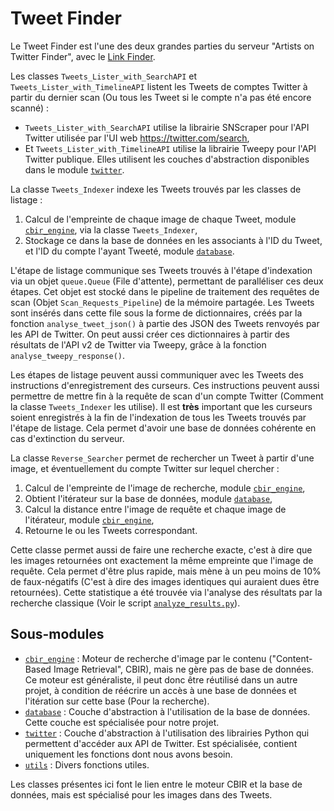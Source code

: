 # Tweet Finder

Le Tweet Finder est l'une des deux grandes parties du serveur "Artists on Twitter Finder", avec le [Link Finder](../link_finder).

Les classes `Tweets_Lister_with_SearchAPI` et `Tweets_Lister_with_TimelineAPI` listent les Tweets de comptes Twitter à partir du dernier scan (Ou tous les Tweet si le compte n'a pas été encore scanné) :
* `Tweets_Lister_with_SearchAPI` utilise la librairie SNScraper pour l'API Twitter utilisée par l'UI web https://twitter.com/search,
* Et `Tweets_Lister_with_TimelineAPI` utilise la librairie Tweepy pour l'API Twitter publique.
Elles utilisent les couches d'abstraction disponibles dans le module [`twitter`](twitter).

La classe `Tweets_Indexer` indexe les Tweets trouvés par les classes de listage :
1. Calcul de l'empreinte de chaque image de chaque Tweet, module [`cbir_engine`](cbir_engine), via la classe `Tweets_Indexer`,
2. Stockage ce dans la base de données en les associants à l'ID du Tweet, et l'ID du compte l'ayant Tweeté, module [`database`](database).

L'étape de listage communique ses Tweets trouvés à l'étape d'indexation via un objet `queue.Queue` (File d'attente), permettant de paralléliser ces deux étapes.
Cet objet est stocké dans le pipeline de traitement des requêtes de scan (Objet `Scan_Requests_Pipeline`) de la mémoire partagée.
Les Tweets sont insérés dans cette file sous la forme de dictionnaires, créés par la fonction `analyse_tweet_json()` à partie des JSON des Tweets renvoyés par les API de Twitter.
On peut aussi créer ces dictionnaires à partir des résultats de l'API v2 de Twitter via Tweepy, grâce à la fonction `analyse_tweepy_response()`.

Les étapes de listage peuvent aussi communiquer avec les Tweets des instructions d'enregistrement des curseurs. Ces instructions peuvent aussi permettre de mettre fin à la requête de scan d'un compte Twitter (Comment la classe `Tweets_Indexer` les utilise). Il est **très** important que les curseurs soient enregistrés à la fin de l'indexation de tous les Tweets trouvés par l'étape de listage. Cela permet d'avoir une base de données cohérente en cas d'extinction du serveur.

La classe `Reverse_Searcher` permet de rechercher un Tweet à partir d'une image, et éventuellement du compte Twitter sur lequel chercher :
1. Calcul de l'empreinte de l'image de recherche, module [`cbir_engine`](cbir_engine),
2. Obtient l'itérateur sur la base de données, module [`database`](database),
3. Calcul la distance entre l'image de requête et chaque image de l'itérateur, module [`cbir_engine`](cbir_engine),
4. Retourne le ou les Tweets correspondant.

Cette classe permet aussi de faire une recherche exacte, c'est à dire que les images retournées ont exactement la même empreinte que l'image de requête. Cela permet d'être plus rapide, mais mène à un peu moins de 10% de faux-négatifs (C'est à dire des images identiques qui auraient dues être retournées). Cette statistique a été trouvée via l'analyse des résultats par la recherche classique (Voir le script [`analyze_results.py`](../../misc/analyze_results.py)).


## Sous-modules

* [`cbir_engine`](cbir_engine) : Moteur de recherche d'image par le contenu ("Content-Based Image Retrieval", CBIR), mais ne gère pas de base de données. Ce moteur est généraliste, il peut donc être réutilisé dans un autre projet, à condition de réécrire un accès à une base de données et l'itération sur cette base (Pour la recherche).
* [`database`](database) : Couche d'abstraction à l'utilisation de la base de données. Cette couche est spécialisée pour notre projet.
* [`twitter`](twitter) : Couche d'abstraction à l'utilisation des librairies Python qui permettent d'accéder aux API de Twitter. Est spécialisée, contient uniquement les fonctions dont nous avons besoin.
* [`utils`](utils) : Divers fonctions utiles.

Les classes présentes ici font le lien entre le moteur CBIR et la base de données, mais est spécialisé pour les images dans des Tweets.
